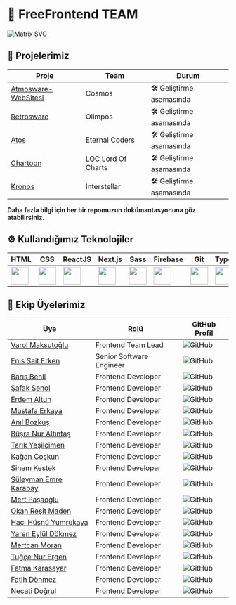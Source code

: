 # 🌟 FreeFrontend TEAM
![Matrix SVG](https://raw.githubusercontent.com/rodrigograca31/rodrigograca31/master/matrix.svg)

## 🚀 Projelerimiz

| Proje | Team | Durum |
|----------|----------|-------|
| [Atmosware-WebSitesi](https://github.com/FreeFrontendTeam/atmosware-website) | Cosmos| 🛠️ Geliştirme aşamasında |
| [Retrosware](https://github.com/FreeFrontendTeam/retrosware) |Olimpos| 🛠️ Geliştirme aşamasında |
| [Atos](https://github.com/FreeFrontendTeam/atos) |Eternal Coders| 🛠️ Geliştirme aşamasında |
| [Chartoon](https://github.com/FreeFrontendTeam/chartoon) | LOC Lord Of Charts | 🛠️ Geliştirme aşamasında |
| [Kronos](https://github.com/FreeFrontendTeam/kronos) | Interstellar | 🛠️ Geliştirme aşamasında |

**Daha fazla bilgi için her bir repomuzun dokümantasyonuna göz atabilirsiniz.**

## ⚙️ Kullandığımız Teknolojiler

| HTML | CSS | ReactJS | Next.js | Sass | Firebase | Git | TypeScript | JavaScript |
|------|------|---------|---------|----|----------|-----|------------|------------|
| <img src="https://img.icons8.com/color/48/000000/html-5.png" width="40" height="40"/> | <img src="https://img.icons8.com/color/48/000000/css3.png" width="40" height="40"/> |<img src="https://img.icons8.com/color/48/000000/react-native.png" width="40" height="40"/> | <img src="https://img.icons8.com/color/48/000000/nextjs.png" width="40" height="40"/> |<img src="https://img.icons8.com/color/48/000000/sass.png" width="40" height="40"/>| <img src="https://img.icons8.com/color/48/000000/firebase.png" width="40" height="40"/> | <img src="https://img.icons8.com/color/48/000000/git.png" width="40" height="40"/> | <img src="https://img.icons8.com/color/48/000000/typescript.png" width="40" height="40"/> | <img src="https://img.icons8.com/color/48/000000/javascript.png" width="40" height="40"/> |

## 👥 Ekip Üyelerimiz

| Üye | Rolü | GitHub Profil |
|-----|------|---------------|
| [Varol Maksutoğlu](https://github.com/waroi) | Frontend Team Lead| ![GitHub](https://img.shields.io/github/followers/waroi?label=Takipçi&style=social) |
| [Enis Sait Erken](https://github.com/saiderken) | Senior Software Engineer | ![GitHub](https://img.shields.io/github/followers/saiderken?label=Takipçi&style=social) |
| [Barış Benli](https://github.com/bbssyl) | Frontend Developer | ![GitHub](https://img.shields.io/github/followers/bbssyl?label=Takipçi&style=social) |
| [Şafak Şenol](https://github.com/safaksenoleem) | Frontend Developer | ![GitHub](https://img.shields.io/github/followers/safaksenoleem?label=Takipçi&style=social) |
| [Erdem Altun](https://github.com/Erdem-Altun) | Frontend Developer | ![GitHub](https://img.shields.io/github/followers/Erdem-Altun?label=Takipçi&style=social) |
| [Mustafa Erkaya](https://github.com/merkaya1) | Frontend Developer | ![GitHub](https://img.shields.io/github/followers/merkaya1?label=Takipçi&style=social) |
| [Anıl Bozkuş](https://github.com/anilbozkus) | Frontend Developer | ![GitHub](https://img.shields.io/github/followers/anilbozkus?label=Takipçi&style=social) |
| [Büşra Nur Altıntaş](https://github.com/Busrnr) | Frontend Developer | ![GitHub](https://img.shields.io/github/followers/Busrnr?label=Takipçi&style=social) |
| [Tarık Yeşilçimen](https://github.com/tarikyesilcimenn) | Frontend Developer | ![GitHub](https://img.shields.io/github/followers/tarikyesilcimenn?label=Takipçi&style=social) |
| [Kağan Coşkun](https://github.com/07kagan07) | Frontend Developer | ![GitHub](https://img.shields.io/github/followers/07kagan07?label=Takipçi&style=social) |
| [Sinem Kestek](https://github.com/SinemKestek) | Frontend Developer | ![GitHub](https://img.shields.io/github/followers/SinemKestek?label=Takipçi&style=social) |
| [Süleyman Emre Karabay](https://github.com/emrekarabay) | Frontend Developer | ![GitHub](https://img.shields.io/github/followers/emrekarabay?label=Takipçi&style=social) |
| [Mert Paşaoğlu](https://github.com/mertpasaoglu) | Frontend Developer | ![GitHub](https://img.shields.io/github/followers/mertpasaoglu?label=Takipçi&style=social) |
| [Okan Reşit Maden](https://github.com/okanmaden) | Frontend Developer | ![GitHub](https://img.shields.io/github/followers/okanmaden?label=Takipçi&style=social) |
| [Hacı Hüsnü Yumrukaya](https://github.com/HaciHusnuYumrukaya26) | Frontend Developer | ![GitHub](https://img.shields.io/github/followers/HaciHusnuYumrukaya26?label=Takipçi&style=social) |
| [Yaren Eylül Dökmez](https://github.com/yareneylul) | Frontend Developer | ![GitHub](https://img.shields.io/github/followers/yareneylul?label=Takipçi&style=social) |
| [Mertcan Moran](https://github.com/mrtcnmrn5) | Frontend Developer | ![GitHub](https://img.shields.io/github/followers/mrtcnmrn5?label=Takipçi&style=social) |
| [Tuğçe Nur Ergen](https://github.com/Tugcenrgn) | Frontend Developer | ![GitHub](https://img.shields.io/github/followers/Tugcenrgn?label=Takipçi&style=social) |
| [Fatma Karasayar](https://github.com/Fatmakarasayar) | Frontend Developer | ![GitHub](https://img.shields.io/github/followers/Fatmakarasayar?label=Takipçi&style=social) |
| [Fatih Dönmez](https://github.com/fatihdonmezdev) | Frontend Developer | ![GitHub](https://img.shields.io/github/followers/fatihdonmezdev?label=Takipçi&style=social) |
| [Necati Doğrul](https://github.com/necatidogrul) | Frontend Developer | ![GitHub](https://img.shields.io/github/followers/necatidogrul?label=Takipçi&style=social) |
